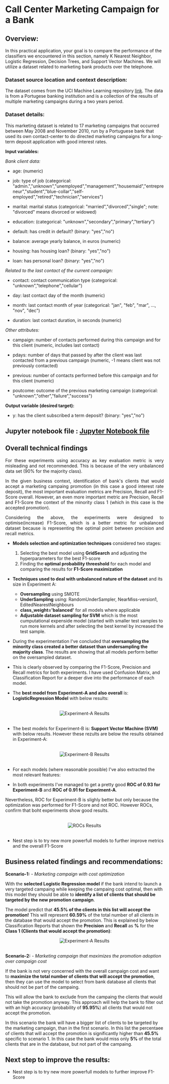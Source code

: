 # Call Center Marketing Campaign for a Bank

## Overview: 
In this practical application, your goal is to compare the performance of the classifiers we encountered in this section, namely K Nearest Neighbor, Logistic Regression, Decision Trees, and Support Vector Machines.  We will utilize a dataset related to marketing bank products over the telephone.  

### Dataset source location and context description:
The dataset comes from the UCI Machine Learning repository [link](https://archive.ics.uci.edu/ml/datasets/bank+marketing).  The data is from a Portugese banking institution and is a collection of the results of multiple marketing campaigns during a two years period.

### Dataset details:
This marketing dataset is related to 17 marketing campaigns that occurred between May 2008 and November 2010, run by a Portuguese bank that used its own contact-center to do directed marketing campaigns for a long-term deposit application with good interest rates.

**Input variables:**

*Bank client data:*

- age: (numeric)

- job: type of job (categorical: "admin.","unknown","unemployed","management","housemaid","entrepreneur","student","blue-collar","self-employed","retired","technician","services")

- marital: marital status (categorical: "married","divorced","single"; note: "divorced" means divorced or widowed)

- education: (categorical: "unknown","secondary","primary","tertiary")

- default: has credit in default? (binary: "yes","no")

- balance: average yearly balance, in euros (numeric)

- housing: has housing loan? (binary: "yes","no")

- loan: has personal loan? (binary: "yes","no")

*Related to the last contact of the current campaign:*

- contact: contact communication type (categorical: "unknown","telephone","cellular")

- day: last contact day of the month (numeric)

- month: last contact month of year (categorical: "jan", "feb", "mar", ..., "nov", "dec")

- duration: last contact duration, in seconds (numeric)

*Other attributes:*

- campaign: number of contacts performed during this campaign and for this client (numeric, includes last contact)

- pdays: number of days that passed by after the client was last contacted from a previous campaign (numeric, -1 means client was not previously contacted)

- previous: number of contacts performed before this campaign and for this client (numeric)

- poutcome: outcome of the previous marketing campaign (categorical: "unknown","other","failure","success")

**Output variable (desired target):**

- y: has the client subscribed a term deposit? (binary: "yes","no")

## **Jupyter notebook file** : [Jupyter Notebook file](PA17_1.ipynb)


## **Overall technical findings**
<div align="justify">

  For these experiments using accuracy as key evaluation metric is very misleading and not recommended. This is because of the very unbalanced data set (90% for the majority class). 
  
  In the given business context, identification of bank's clients that would accept a marketing campaing promotion (in this case a good interest rate deposit), the most important evaluation metrics are Precision, Recall and F1-Score overall. However, an even more important metric are Precision, Recall and F1-Score the context of the minority class 1 (which in this case is the accepted promotion). 
  
  Considering the above, the experiments were designed to optimise(increase) F1-Score, which is a better metric for unbalanced dataset because is representing the optimal point between precision and recall metrics. 
</div>

- **Models selection and optimization techniques** considered two stages:
  1. Selecting the best model using **GridSearch** and adjusting the hyperparameters for the best F1-score
  2. Finding the **optimal probability threeshold** for each model and comparing the results for **F1-Score maximization**
- **Techniques used to deal with unbalanced nature of the dataset** and its size in Experiment A:
   - **Oversampling** using SMOTE
   - **UnderSampling** using: RandomUnderSampler, NearMiss-version1, EditedNearestNeighbours
   - **class_weight='balanced'** for all models where applicable
   - **Adjustable dataset sampling for SVM** which is the most cumputational expenside model (started with smaller test samples to run more kernels and after selecting the best kernel by increased the test sample.
     
- During the experimentation I've concluded that **oversampling the minority class created a better dataset than undersampling the majority class**. The results are showing that all models perform better on the oversampled dataset.
  
- This is clearly observed by comparing the F1-Score, Precision and Recall metrics for both experiments. I have used Confusion Matrix, and Classification Report for a deeper dive into the performance of each model.
 
- The **best model from Experiment-A and also overall** is: **LogisticRegression Model** with below results:

<br>
<div align="center">
  <img src="data/Experiment-A_res.png" alt="Experiment-A Results">
</div>
<br>

  - The best models for Experiment-B is: **Support Vector Machine (SVM)** with below results. However these rezults are below the results obtained in Experiment-A:

<br>
<div align="center">
  <img src="data/Experiment-B_res.png" alt="Experiment-B Results">
</div>
<br>

- For each models (where reasonable possible) I've also extracted the most relevant features:

- In both experiments I've managed to get a pretty good **ROC of 0.93 for Experiment-B** and **ROC of 0.91 for Experiment-A**.

Nevertheless, ROC for Experiment-B is slighly better but only because the optimization was performed for F1-Score and not ROC. However ROCs, confirm that boht experiments show good results.

<br>
<div align="center">
  <img src="data/ROCs_Plot.jpg" alt="ROCs Results">
</div>
<br>

- Nest step is to try new more powerfull models to further improve metrics and the overall F1-Score


## **Business related findings and recommendations:**

**Scenario-1:** - *Marketing campaign with cost optimization*

With the **selected Logistic Regression model** if the bank intend to launch a very targeted campaing while keeping the campaing cost optimal, then with this model they should be able to **identify a list of clients that should be targeted by the new promotion campaign**. 

The model predict that **45.5% of the clients in this list will accept the promotion!**
This will represent **60.59%** of the total number of all clients in the database that would accept the promotion.
This is explained by below Classification Reports that shown the **Precision** and **Recall** as **%** for the **Class 1 (Clients that would accept the promotion)**:
<Br>
<div align="center">
  <img src="data/Experiment-A_Confusion&Classification.jpg" alt="Experiment-A Results">
</div>
<Br>

**Scenario-2:** - *Marketing campaign that maximizes the promotion adoption over campaign cost*

If the bank is not very concerned with the overall campaign cost and want to **maximize the total number of clients that will accept the promotion**, then they can use the model to select from bank database all clients that should not be part of the campaing. 

This will allow the bank to exclude from the campaing the clients that would not take the promotion anyway. This approach will help the bank to filter out with an high accuracy (probability of **95.95%**) all clients that would not accept the promotion. 

In this scenario the bank will have a bigger list of clients to be targeted by the marketing campaign, than in the first scenario. In this list the percentaee of clients that will accept the promotion is significantly higher than **45.5%** specific to scenario 1. 
In this case the bank would miss only **5%** of the total clients that are in the database, but not part of the campaing.

## **Next step to improve the results:**

- Nest step is to try new more powerfull models to further improve F1-Score
